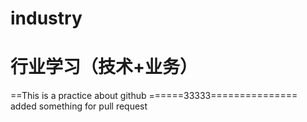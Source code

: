 # industry
行业学习（技术+业务）
====================
==This is a practice about github
======33333===============
added something for pull request
